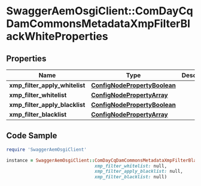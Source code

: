 # SwaggerAemOsgiClient::ComDayCqDamCommonsMetadataXmpFilterBlackWhiteProperties

## Properties

Name | Type | Description | Notes
------------ | ------------- | ------------- | -------------
**xmp_filter_apply_whitelist** | [**ConfigNodePropertyBoolean**](ConfigNodePropertyBoolean.md) |  | [optional] 
**xmp_filter_whitelist** | [**ConfigNodePropertyArray**](ConfigNodePropertyArray.md) |  | [optional] 
**xmp_filter_apply_blacklist** | [**ConfigNodePropertyBoolean**](ConfigNodePropertyBoolean.md) |  | [optional] 
**xmp_filter_blacklist** | [**ConfigNodePropertyArray**](ConfigNodePropertyArray.md) |  | [optional] 

## Code Sample

```ruby
require 'SwaggerAemOsgiClient'

instance = SwaggerAemOsgiClient::ComDayCqDamCommonsMetadataXmpFilterBlackWhiteProperties.new(xmp_filter_apply_whitelist: null,
                                 xmp_filter_whitelist: null,
                                 xmp_filter_apply_blacklist: null,
                                 xmp_filter_blacklist: null)
```


